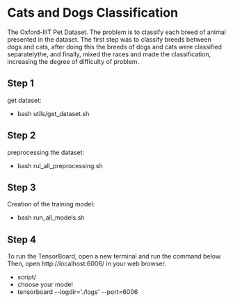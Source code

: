 # Cats and Dogs Classification

The Oxford-IIIT Pet Dataset.
The problem is to classify each breed of animal presented in the dataset.
The first step was to classify breeds between dogs and cats, after doing this the breeds of dogs and cats were classified separatelythe, and finally, mixed the races and made the classification, increasing the degree of difficulty of problem.

## Step 1

get dataset:

- bash utils/get_dataset.sh

## Step 2

preprocessing the dataset:

- bash rul_all_preprocessing.sh

## Step 3

Creation of the training model:

- bash run_all_models.sh

## Step 4

To run the TensorBoard, open a new terminal and run the command below. Then, open http://localhost:6006/ in your web browser.

- script/
- choose your model
- tensorboard --logdir='./logs' --port=6006
